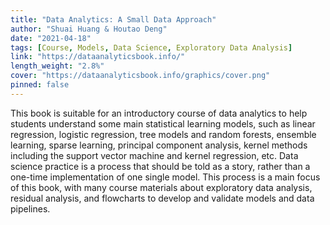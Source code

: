 ```yaml
---
title: "Data Analytics: A Small Data Approach"
author: "Shuai Huang & Houtao Deng"
date: "2021-04-18"
tags: [Course, Models, Data Science, Exploratory Data Analysis]
link: "https://dataanalyticsbook.info/"
length_weight: "2.8%"
cover: "https://dataanalyticsbook.info/graphics/cover.png"
pinned: false
---
```


This book is suitable for an introductory course of data analytics to help students understand some main statistical learning models, such as linear regression, logistic regression, tree models and random forests, ensemble learning, sparse learning, principal component analysis, kernel methods including the support vector machine and kernel regression, etc. Data science practice is a process that should be told as a story, rather than a one-time implementation of one single model. This process is a main focus of this book, with many course materials about exploratory data analysis, residual analysis, and flowcharts to develop and validate models and data pipelines.
